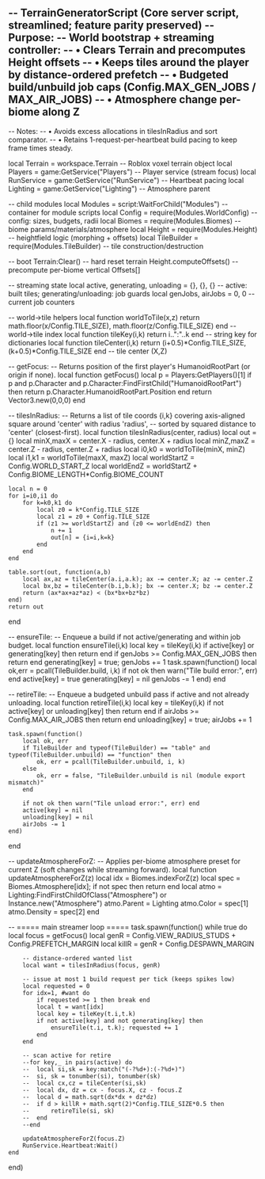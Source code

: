 -- TerrainGeneratorScript (Core server script, streamlined; feature parity preserved)
-- Purpose:
--   World bootstrap + streaming controller:
--     • Clears Terrain and precomputes Height offsets
--     • Keeps tiles around the player by distance-ordered prefetch
--     • Budgeted build/unbuild job caps (Config.MAX_GEN_JOBS / MAX_AIR_JOBS)
--     • Atmosphere change per-biome along Z
--
-- Notes:
--   • Avoids excess allocations in tilesInRadius and sort comparator.
--   • Retains 1-request-per-heartbeat build pacing to keep frame times steady.

local Terrain     = workspace.Terrain                                       -- Roblox voxel terrain object
local Players     = game:GetService("Players")                               -- Player service (stream focus)
local RunService  = game:GetService("RunService")                            -- Heartbeat pacing
local Lighting    = game:GetService("Lighting")                              -- Atmosphere parent

-- child modules
local Modules     = script:WaitForChild("Modules")                           -- container for module scripts
local Config      = require(Modules.WorldConfig)                             -- config: sizes, budgets, radii
local Biomes      = require(Modules.Biomes)                                  -- biome params/materials/atmosphere
local Height 	  = require(Modules.Height)                                   -- heightfield logic (morphing + offsets)
local TileBuilder = require(Modules.TileBuilder)                             -- tile construction/destruction

-- boot
Terrain:Clear()                                                              -- hard reset terrain
Height.computeOffsets()                                                      -- precompute per-biome vertical Offsets[]

-- streaming state
local active, generating, unloading = {}, {}, {}                             -- active: built tiles; generating/unloading: job guards
local genJobs, airJobs = 0, 0                                               -- current job counters

-- world→tile helpers
local function worldToTile(x,z) return math.floor(x/Config.TILE_SIZE), math.floor(z/Config.TILE_SIZE) end -- world→tile index
local function tileKey(i,k) return i..":"..k end                            -- string key for dictionaries
local function tileCenter(i,k) return (i+0.5)*Config.TILE_SIZE, (k+0.5)*Config.TILE_SIZE end -- tile center (X,Z)

-- getFocus:
--   Returns position of the first player's HumanoidRootPart (or origin if none).
local function getFocus()
	local p = Players:GetPlayers()[1]
	if p and p.Character and p.Character:FindFirstChild("HumanoidRootPart") then
		return p.Character.HumanoidRootPart.Position
	end
	return Vector3.new(0,0,0)
end

-- tilesInRadius:
--   Returns a list of tile coords {i,k} covering axis-aligned square around 'center' with radius 'radius',
--   sorted by squared distance to 'center' (closest-first).
local function tilesInRadius(center, radius)
	local out = {}
	local minX,maxX = center.X - radius, center.X + radius
	local minZ,maxZ = center.Z - radius, center.Z + radius
	local i0,k0 = worldToTile(minX, minZ)
	local i1,k1 = worldToTile(maxX, maxZ)
	local worldStartZ = Config.WORLD_START_Z
	local worldEndZ   = worldStartZ + Config.BIOME_LENGTH*Config.BIOME_COUNT

	local n = 0
	for i=i0,i1 do
		for k=k0,k1 do
			local z0 = k*Config.TILE_SIZE
			local z1 = z0 + Config.TILE_SIZE
			if (z1 >= worldStartZ) and (z0 <= worldEndZ) then
				n += 1
				out[n] = {i=i,k=k}
			end
		end
	end

	table.sort(out, function(a,b)
		local ax,az = tileCenter(a.i,a.k); ax -= center.X; az -= center.Z
		local bx,bz = tileCenter(b.i,b.k); bx -= center.X; bz -= center.Z
		return (ax*ax+az*az) < (bx*bx+bz*bz)
	end)
	return out
end

-- ensureTile:
--   Enqueue a build if not active/generating and within job budget.
local function ensureTile(i,k)
	local key = tileKey(i,k)
	if active[key] or generating[key] then return end
	if genJobs >= Config.MAX_GEN_JOBS then return end
	generating[key] = true; genJobs += 1
	task.spawn(function()
		local ok,err = pcall(TileBuilder.build, i,k)
		if not ok then warn("Tile build error:", err) end
		active[key] = true
		generating[key] = nil
		genJobs -= 1
	end)
end

-- retireTile:
--   Enqueue a budgeted unbuild pass if active and not already unloading.
local function retireTile(i,k)
	local key = tileKey(i,k)
	if not active[key] or unloading[key] then return end
	if airJobs >= Config.MAX_AIR_JOBS then return end
	unloading[key] = true; airJobs += 1

	task.spawn(function()
		local ok, err
		if TileBuilder and typeof(TileBuilder) == "table" and typeof(TileBuilder.unbuild) == "function" then
			ok, err = pcall(TileBuilder.unbuild, i, k)
		else
			ok, err = false, "TileBuilder.unbuild is nil (module export mismatch)"
		end

		if not ok then warn("Tile unload error:", err) end
		active[key] = nil
		unloading[key] = nil
		airJobs -= 1
	end)
end

-- updateAtmosphereForZ:
--   Applies per-biome atmosphere preset for current Z (soft changes while streaming forward).
local function updateAtmosphereForZ(z)
	local idx = Biomes.indexForZ(z)
	local spec = Biomes.Atmosphere[idx]; if not spec then return end
	local atmo = Lighting:FindFirstChildOfClass("Atmosphere") or Instance.new("Atmosphere")
	atmo.Parent = Lighting
	atmo.Color = spec[1]
	atmo.Density = spec[2]
end

-- ===== main streamer loop =====
task.spawn(function()
	while true do
		local focus = getFocus()
		local genR  = Config.VIEW_RADIUS_STUDS + Config.PREFETCH_MARGIN
		local killR = genR + Config.DESPAWN_MARGIN

		-- distance-ordered wanted list
		local want = tilesInRadius(focus, genR)

		-- issue at most 1 build request per tick (keeps spikes low)
		local requested = 0
		for idx=1, #want do
			if requested >= 1 then break end
			local t = want[idx]
			local key = tileKey(t.i,t.k)
			if not active[key] and not generating[key] then
				ensureTile(t.i, t.k); requested += 1
			end
		end

		-- scan active for retire
		--for key,_ in pairs(active) do
		--	local si,sk = key:match("(-?%d+):(-?%d+)")
		--	si, sk = tonumber(si), tonumber(sk)
		--	local cx,cz = tileCenter(si,sk)
		--	local dx, dz = cx - focus.X, cz - focus.Z
		--	local d = math.sqrt(dx*dx + dz*dz)
		--	if d > killR + math.sqrt(2)*Config.TILE_SIZE*0.5 then
		--		retireTile(si, sk)
		--	end
		--end

		updateAtmosphereForZ(focus.Z)
		RunService.Heartbeat:Wait()
	end
end)
